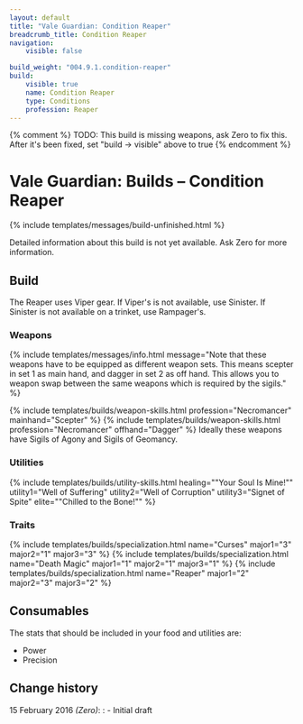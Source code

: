 ```yaml
---
layout: default
title: "Vale Guardian: Condition Reaper"
breadcrumb_title: Condition Reaper
navigation:
    visible: false

build_weight: "004.9.1.condition-reaper"
build:
    visible: true
    name: Condition Reaper
    type: Conditions
    profession: Reaper
---
```

{% comment %}
TODO: This build is missing weapons, ask Zero to fix this. After it's been fixed, set "build -> visible" above to true
{% endcomment %}

# Vale Guardian: Builds &ndash; Condition Reaper
{% include templates/messages/build-unfinished.html %}

Detailed information about this build is not yet available. Ask Zero for more information.

## Build
The Reaper uses Viper gear.
If Viper's is not available, use Sinister.
If Sinister is not available on a trinket, use Rampager's.

### Weapons
{% include templates/messages/info.html message="Note that these weapons have to be equipped as different weapon sets. This means scepter in set 1 as main hand, and dagger in set 2 as off hand. This allows you to weapon swap between the same weapons which is required by the sigils." %}

{% include templates/builds/weapon-skills.html profession="Necromancer" mainhand="Scepter" %}
{% include templates/builds/weapon-skills.html profession="Necromancer" offhand="Dagger" %}
Ideally these weapons have Sigils of Agony and Sigils of Geomancy.

### Utilities
{% include templates/builds/utility-skills.html healing="&quot;Your Soul Is Mine!&quot;" utility1="Well of Suffering" utility2="Well of Corruption" utility3="Signet of Spite" elite="&quot;Chilled to the Bone!&quot;" %}

### Traits
{% include templates/builds/specialization.html name="Curses" major1="3" major2="1" major3="3" %}
{% include templates/builds/specialization.html name="Death Magic" major1="1" major2="1" major3="1" %}
{% include templates/builds/specialization.html name="Reaper" major1="2" major2="3" major3="2" %}

## Consumables
The stats that should be included in your food and utilities are:

- Power
- Precision

## Change history
15 February 2016 *(Zero)*:
: - Initial draft
